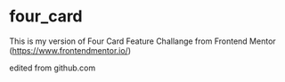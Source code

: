 # four_card

This is my version of Four Card Feature Challange from Frontend Mentor (https://www.frontendmentor.io/)

edited from github.com
